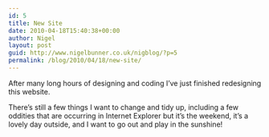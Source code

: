 ```yaml
---
id: 5
title: New Site
date: 2010-04-18T15:40:38+00:00
author: Nigel
layout: post
guid: http://www.nigelbunner.co.uk/nigblog/?p=5
permalink: /blog/2010/04/18/new-site/
---
```

After many long hours of designing and coding I&#8217;ve just finished redesigning this website.

There&#8217;s still a few things I want to change and tidy up, including a few oddities that are occurring in Internet Explorer but it&#8217;s the weekend, it&#8217;s a lovely day outside, and I want to go out and play in the sunshine!